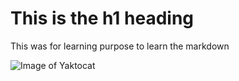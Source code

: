 # This is the h1 heading
This was for learning purpose to learn the markdown

![Image of Yaktocat](https://octodex.github.com/images/yaktocat.png)
